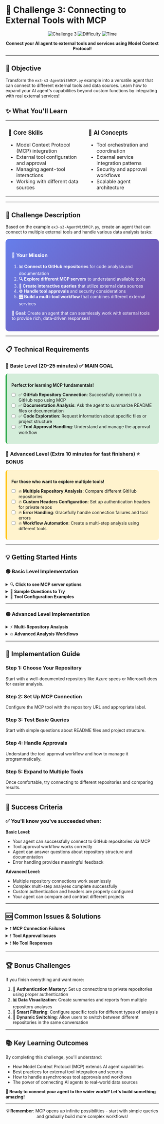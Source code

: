 # 🔗 Challenge 3: Connecting to External Tools with MCP

<div align="center">

![Challenge 3](https://img.shields.io/badge/Challenge-3-blue?style=for-the-badge)
![Difficulty](https://img.shields.io/badge/Difficulty-Intermediate-yellow?style=for-the-badge)
![Time](https://img.shields.io/badge/Time-25%20minutes-orange?style=for-the-badge)

**Connect your AI agent to external tools and services using Model Context Protocol!**

</div>

---

## 🎯 **Objective**

Transform the `ex3-s3-AgentWithMCP.py` example into a versatile agent that can connect to different external tools and data sources. Learn how to expand your AI agent's capabilities beyond custom functions by integrating with real external services!

## ✨ **What You'll Learn**

<table>
<tr>
<td>

### 🔄 **Core Skills**
- Model Context Protocol (MCP) integration
- External tool configuration and approval
- Managing agent-tool interactions
- Working with different data sources

</td>
<td>

### 🧠 **AI Concepts**  
- Tool orchestration and coordination
- External service integration patterns
- Security and approval workflows
- Scalable agent architecture

</td>
</tr>
</table>

---

## 📝 **Challenge Description**

Based on the example `ex3-s3-AgentWithMCP.py`, create an agent that can connect to multiple external tools and handle various data analysis tasks:

<div style="background: linear-gradient(135deg, #667eea 0%, #764ba2 100%); padding: 20px; border-radius: 10px; margin: 15px 0; color: white;">

### 🎯 **Your Mission**

1. **📊 Connect to GitHub repositories** for code analysis and documentation
2. **🔍 Explore different MCP servers** to understand available tools
3. **📝 Create interactive queries** that utilize external data sources
4. **⚙️ Handle tool approvals** and security considerations
5. **🎛️ Build a multi-tool workflow** that combines different external services

**🌟 Goal**: Create an agent that can seamlessly work with external tools to provide rich, data-driven responses!

</div>

---

## 📋 **Technical Requirements**

### 🥇 **Basic Level (20-25 minutes)** ✅ MAIN GOAL

<div style="background: #d4edda; padding: 15px; border-radius: 8px; border-left: 4px solid #28a745; margin: 10px 0;">

**Perfect for learning MCP fundamentals!**

- [ ] ✅ **GitHub Repository Connection**: Successfully connect to a GitHub repo using MCP
- [ ] ✅ **Documentation Analysis**: Ask the agent to summarize README files or documentation
- [ ] ✅ **Code Exploration**: Request information about specific files or project structure
- [ ] ✅ **Tool Approval Handling**: Understand and manage the approval workflow

</div>

### 🌟 **Advanced Level (Extra 10 minutes for fast finishers)** ⭐ BONUS

<div style="background: #fff3cd; padding: 15px; border-radius: 8px; border-left: 4px solid #ffc107; margin: 10px 0;">

**For those who want to explore multiple tools!**

- [ ] 🔥 **Multiple Repository Analysis**: Compare different GitHub repositories
- [ ] 🔥 **Custom Headers Configuration**: Set up authentication headers for private repos
- [ ] 🔥 **Error Handling**: Gracefully handle connection failures and tool errors
- [ ] 🔥 **Workflow Automation**: Create a multi-step analysis using different tools

</div>

---

## 💡 **Getting Started Hints**

### 🟢 **Basic Level Implementation**

<details>
<summary>🔍 <strong>Click to see MCP server options</strong></summary>

```python
# Different MCP servers you can try:
github_servers = {
    "azure_specs": "https://gitmcp.io/Azure/azure-rest-api-specs",
    "microsoft_docs": "https://gitmcp.io/MicrosoftDocs/azure-docs", 
    "pytorch": "https://gitmcp.io/pytorch/pytorch",
    "tensorflow": "https://gitmcp.io/tensorflow/tensorflow",
    "react": "https://gitmcp.io/facebook/react"
}

# Server labels for easy reference
server_labels = {
    "azure": "azure-specs",
    "docs": "microsoft-docs", 
    "pytorch": "pytorch-ml",
    "tensorflow": "tensorflow-ml",
    "react": "react-ui"
}
```

</details>

<details>
<summary>🎯 <strong>Sample Questions to Try</strong></summary>

**Basic Repository Analysis:**
- "Can you summarize the main README file for this repository?"
- "What is the purpose and main features of this project?"
- "List the main directories and their purposes"
- "What programming languages are used in this project?"

**Code Exploration:**
- "Find examples of how to use the main API"
- "What are the key configuration files in this repository?"
- "Show me the project's contributing guidelines"
- "What dependencies does this project have?"

</details>

<details>
<summary>🚀 <strong>Tool Configuration Examples</strong></summary>

```python
# Basic MCP tool setup
def setup_mcp_tool(server_url, label):
    mcp_tool = McpTool(
        server_label=label,
        server_url=server_url,
        allowed_tools=[],  # Allow all tools or specify specific ones
    )
    return mcp_tool

# Advanced configuration with headers
def setup_authenticated_mcp_tool(server_url, label, auth_token):
    mcp_tool = McpTool(
        server_label=label,
        server_url=server_url,
        allowed_tools=[],
    )
    mcp_tool.update_headers("Authorization", f"Bearer {auth_token}")
    return mcp_tool
```

</details>

---

### 🟡 **Advanced Level Implementation**

<details>
<summary>⚡ <strong>Multi-Repository Analysis</strong></summary>

```python
# Function to switch between different repositories
def analyze_multiple_repos(repos_config):
    """
    Analyze multiple repositories and compare them
    
    :param repos_config: Dictionary with repo URLs and labels
    """
    results = {}
    for repo_name, config in repos_config.items():
        # Set up MCP tool for each repository
        mcp_tool = setup_mcp_tool(config['url'], config['label'])
        # Perform analysis...
        results[repo_name] = analyze_repository(mcp_tool)
    return results

# Example configuration
repos_to_compare = {
    "pytorch": {
        "url": "https://gitmcp.io/pytorch/pytorch",
        "label": "pytorch-ml"
    },
    "tensorflow": {
        "url": "https://gitmcp.io/tensorflow/tensorflow", 
        "label": "tensorflow-ml"
    }
}
```

</details>

<details>
<summary>🔥 <strong>Advanced Analysis Workflows</strong></summary>

**Complex Multi-Step Analysis:**
- "Compare the README files of PyTorch and TensorFlow repositories"
- "Find all the configuration files across different repositories and summarize their purposes"
- "Analyze the project structure differences between React and similar UI frameworks"
- "Create a comparison report of documentation quality across multiple projects"

</details>

---

## 🔧 **Implementation Guide**

### **Step 1: Choose Your Repository**
Start with a well-documented repository like Azure specs or Microsoft docs for easier analysis.

### **Step 2: Set Up MCP Connection**
Configure the MCP tool with the repository URL and appropriate label.

### **Step 3: Test Basic Queries**
Start with simple questions about README files and project structure.

### **Step 4: Handle Approvals**
Understand the tool approval workflow and how to manage it programmatically.

### **Step 5: Expand to Multiple Tools**
Once comfortable, try connecting to different repositories and comparing results.

---

## 🎯 **Success Criteria**

### ✅ **You'll know you've succeeded when:**

**Basic Level:**
- Your agent can successfully connect to GitHub repositories via MCP
- Tool approval workflow works correctly
- Agent can answer questions about repository structure and documentation
- Error handling provides meaningful feedback

**Advanced Level:**
- Multiple repository connections work seamlessly
- Complex multi-step analyses complete successfully
- Custom authentication and headers are properly configured
- Your agent can compare and contrast different projects

---

## 🆘 **Common Issues & Solutions**

<details>
<summary>❗ <strong>MCP Connection Failures</strong></summary>

**Problem**: Agent can't connect to MCP server

**Solutions**:
- Verify the server URL is correct and accessible
- Check internet connectivity
- Ensure the MCP server is currently available
- Try a different repository if one is down

</details>

<details>
<summary>❗ <strong>Tool Approval Issues</strong></summary>

**Problem**: Tool calls are not being approved properly

**Solutions**:
- Check the approval workflow in your code
- Ensure `ToolApproval` objects are created correctly
- Verify headers are set if authentication is required
- Consider using `set_approval_mode("never")` for testing

</details>

<details>
<summary>❗ <strong>No Tool Responses</strong></summary>

**Problem**: Agent doesn't receive responses from external tools

**Solutions**:
- Check if `allowed_tools` list is too restrictive
- Verify the tool call format matches expected parameters
- Ensure proper error handling for failed tool calls
- Check the run status and error messages

</details>

---

## 🏆 **Bonus Challenges**

If you finish everything and want more:

1. **🔐 Authentication Mastery**: Set up connections to private repositories using proper authentication
2. **📊 Data Visualization**: Create summaries and reports from multiple repository analyses
3. **🎯 Smart Filtering**: Configure specific tools for different types of analysis
4. **🔄 Dynamic Switching**: Allow users to switch between different repositories in the same conversation

---

## 📚 **Key Learning Outcomes**

By completing this challenge, you'll understand:

- How Model Context Protocol (MCP) extends AI agent capabilities
- Best practices for external tool integration and security
- How to handle asynchronous tool approvals and workflows
- The power of connecting AI agents to real-world data sources

**🎉 Ready to connect your agent to the wider world? Let's build something amazing!**

---

<div align="center">

**💡 Remember**: MCP opens up infinite possibilities - start with simple queries and gradually build more complex workflows!

</div>